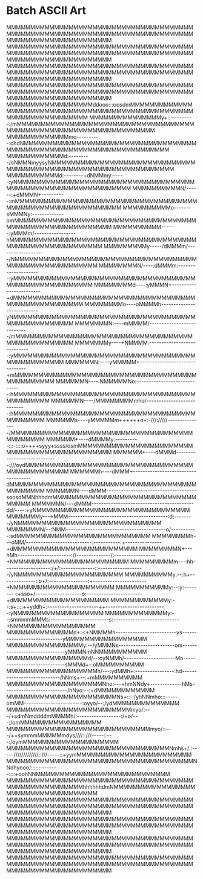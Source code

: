 # Batch ASCII Art

MMMMMMMMMMMMMMMMMMMMMMMMMMMMMMMMMMMMMMMMMMMMMMMMMMMMMMMMMMMMMMMMMMMMMMMMMMMMMMMMMMMMMMMMMMMMMMMMMMMM
MMMMMMMMMMMMMMMMMMMMMMMMMMMMMMMMMMMMMMMMMMMMMMMMMMMMMMMMMMMMMMMMMMMMMMMMMMMMMMMMMMMMMMMMMMMMMMMMMMMM
MMMMMMMMMMMMMMMMMMMMMMMMMMMMMMMMMMMMMMMMMMMMMMMMMMMMMMMMMMMMMMMMMMMMMMMMMMMMMMMMMMMMMMMMMMMMMMMMMMMM
MMMMMMMMMMMMMMMMMMMMMMMMMMMMMMMMMMMMMMMMMMMMMMMMMMMMMMMMMMMMMMMMMMMMMMMMMMMMMMMMMMMMMMMMMMMMMMMMMMMM
MMMMMMMMMMMMMMMMMMddooo:::oosdmMMMMMMMMMMMMMMMMMMMMMMMMMMMMMMMMMMMMMMMMMMMMMMMMMMMMMMMMMMMMMMMMMMMMM
MMMMMMMMMMMMMMMy+:::---------:/mMMMMMMMMMMMMMMMMMMMMMMMMMMMMMMMMMMMMMMMMMMMMMMMMMMMMMMMMMMMMMMMMMMMM
MMMMMMMMMMMMMmo----------:ohdNMMMMMMMMMMMMMMMMMMMMMMMMMMMMMMMMMMMMMMMMMMMMMMMMMMMMMMMMMMMMMMMMMMMMMM
MMMMMMMMMMMMd:---------/oNMMNmyysyNMMMMMMMMMMMMMMMMMMMMMMMMMMMMMMMMMMMMMMMMMMMMMMMMMMMMMMMMMMMMMMMMM
MMMMMMMMMMMd:--------+dNMMmy:-----:yNMMMMMMMMMMMMMMMMMMMMMMMMMMMMMMMMMMMMMMMMMMMMMMMMMMMMMMMMMMMMMMM
MMMMMMMMMMN/------:+dMMMN+----------:mMMMMMMMMMMMMMMMMMMMMMMMMMMMMMMMMMMMMMMMMMMMMMMMMMMMMMMMMMMMMMM
MMMMMMMMMMo-------sMMMNy:-------------omMMMMMMMMMMMMMMMMMMMMMMMMMMMMMMMMMMMMMMMMMMMMMMMMMMMMMMMMMMMM
MMMMMMMMMM------:yMMMm/-----------------hMMMMMMMMMMMMMMMMMMMMMMMMMMMMMMMMMMMMMMMMMMMMMMMMMMMMMMMMMMM
MMMMMMMMMy-----/dMMMm/-------------------/NMMMMMMMMMMMMMMMMMMMMMMMMMMMMMMMMMMMMMMMMMMMMMMMMMMMMMMMMM
MMMMMMMMN/----:dMMMm:---------------------:yMMMMMMMMMMMMMMMMMMMMMMMMMMMMMMMMMMMMMMMMMMMMMMMMMMMMMMMM
MMMMMMMMd----:yMMMN+------------------------+dMMMMMMMMMMMMMMMMMMMMMMMMMMMMMMMMMMMMMMMMMMMMMMMMMMMMMM
MMMMMMMMo----oMMMMh---------------------------yNMMMMMMMMMMMMMMMMMMMMMMMMMMMMMMMMMMMMMMMMMMMMMMMMMMMM
MMMMMMMN:----mMMMM/----------------------------/mMMMMMMMMMMMMMMMMMMMMMMMMMMMMMMMMMMMMMMMMMMMMMMMMMMM
MMMMMMMy----+NMMMM:-----------------------------:yMMMMMMMMMMMMMMMMMMMMMMMMMMMMMMMMMMMMMMMMMMMMMMMMMM
MMMMMMN:----yMMMMM+-------------------------------+mMMMMMMMMMMMMMMMMMMMMMMMMMMMMMMMMMMMMMMMMMMMMMMMM
MMMMMMN----:NMMMMMNo:------------------------------:hMMMMMMMMMMMMMMMMMMMMMMMMMMMMMMMMMMMMMMMMMMMMMMM
MMMMMMN----/MMMMMMMMmho/----------------------------:hMMMMMMMMMMMMMMMMMMMMMMMMMMMMMMMMMMMMMMMMMMMMMM
MMMMMMs----yMMMMMm++++++o+:-///://///----------------/MMMMMMMMMMMMMMMMMMMMMMMMMMMMMMMMMMMMMMMMMMMMMM
MMMMMM+----dMMMMy:----------:::-::::o++++syyy+ssss/osmMMMMMMMMMMMMMMMMMMMMMMMMMMMMMMMMMMMMMMMMMMMMMM
MMMMMM+----dMMMd-----------------------------:///oydMMMMMMMMMMMMMMMMMMMMMMMMMMMMMMMMMMMMMMMMMMMMMMMM
MMMMMMh----dMMM+------------------------------------dMMMMMMMMMMMMMMMMMMMMMMMMMMMMMMMMMMMMMMMMMMMMMMM
MMMMMMN----dMMM-------------------------------------soosdMMNhhhdmMMMMMMMMMMMMMMMMMMMMMMMMMMMMMMMMMMM
MMMMMMN/---dMMM------------------------------------------dd/----:+yNMMMMMMMMMMMMMMMMMMMMMMMMMMMMMMMM
MMMMMMMy---+MMM-----------------------------------------:d:--------/yNMMMMMMMMMMMMMMMMMMMMMMMMMMMMMM
MMMMMMMN/--:NMM-----------------------------------------o/-----------:sdMMMMMMMMMMMMMMMMMMMMMMMMMMMM
MMMMMMMMh---oMM/---------------------------:-----------:+---------------+dMMMMMMMMMMMMMMMMMMMMMMMMMM
MMMMMMMMN+---hMh----------------------://--------------/:-----------------+NMMMMMMMMMMMMMMMMMMMMMMMM
MMMMMMMMMm---:hh-------------------:/+/:--------------::-------------------/yNMMMMMMMMMMMMMMMMMMMMMM
MMMMMMMMMMy:--:h+--------------::o+/:----------------:+----------------------+NMMMMMMMMMMMMMMMMMMMMM
MMMMMMMMMMMy:--:y:---------:+sso+/-------------------o:-----------------------+dMMMMMMMMMMMMMMMMMMMM
MMMMMMMMMMMMy:--:s+::::++yddh+:---------------------++-------------------------:yNMMMMMMMMMMMMMMMMMM
MMMMMMMMMMMMMy:--:smmmmMMMs:------------------------s:---------------------------+NMMMMMMMMMMMMMMMMM
MMMMMMMMMMMMMMd+:-:+NMMMMh-------------------------ys-----------------------------yMMMMMMMMMMMMMMMMM
MMMMMMMMMMMMMMMMy:--/yMMMNs-----------------------om------------------------------yMMMNmNNMMMMMMMMMM
MMMMMMMMMMMMMMMMMd/--:oyNMMh/---------------------Mo-----------------------------sMMMd+-:oMMMMMMMMMM
MMMMMMMMMMMMMMMMMMMh/---:ydMMh+:----------------:hd----------------------------/hNms+--:+mMMMMMMMMMM
MMMMMMMMMMMMMMMMMMMMNho:---+hmNNdy+-------------hMs--------------------------/hNyo:--:+dMMMMMMMMMMMM
MMMMMMMMMMMMMMMMMMMMMMMNs+::-:/yhNNmho:::-----omMM------------------------:oyyo/--:/ydMMMMMMMMMMMMMM
MMMMMMMMMMMMMMMMMMMMMMMMMMmyo/:---/+sdmNmddddmMMMMh/:------------------:/+o/---:/omMMMMMMMMMMMMMMMMM
MMMMMMMMMMMMMMMMMMMMMMMMMMMMMMmyo/::---/++symmmMMMMMmdys////::///-----::---:/oymMMMMMMMMMMMMMMMMMMMM
MMMMMMMMMMMMMMMMMMMMMMMMMMMMMMMMMMNmhs+/::-----/////////////::///-----::+yymMMMMMMMMMMMMMMMMMMMMMMMM
MMMMMMMMMMMMMMMMMMMMMMMMMMMMMMMMMMMMMMMNNdhyooo/:::::::-------::::+oohNNMMMMMMMMMMMMMMMMMMMMMMMMMMMM
MMMMMMMMMMMMMMMMMMMMMMMMMMMMMMMMMMMMMMMMMMMMMMMMMMMMMMMhhhhhhdmNMMMMMMMMMMMMMMMMMMMMMMMMMMMMMMMMMMMM
MMMMMMMMMMMMMMMMMMMMMMMMMMMMMMMMMMMMMMMMMMMMMMMMMMMMMMMMMMMMMMMMMMMMMMMMMMMMMMMMMMMMMMMMMMMMMMMMMMMM
MMMMMMMMMMMMMMMMMMMMMMMMMMMMMMMMMMMMMMMMMMMMMMMMMMMMMMMMMMMMMMMMMMMMMMMMMMMMMMMMMMMMMMMMMMMMMMMMMMMM
MMMMMMMMMMMMMMMMMMMMMMMMMMMMMMMMMMMMMMMMMMMMMMMMMMMMMMMMMMMMMMMMMMMMMMMMMMMMMMMMMMMMMMMMMMMMMMMMMMMM
MMMMMMMMMMMMMMMMMMMMMMMMMMMMMMMMMMMMMMMMMMMMMMMMMMMMMMMMMMMMMMMMMMMMMMMMMMMMMMMMMMMMMMMMMMMMMMMMMMMM
